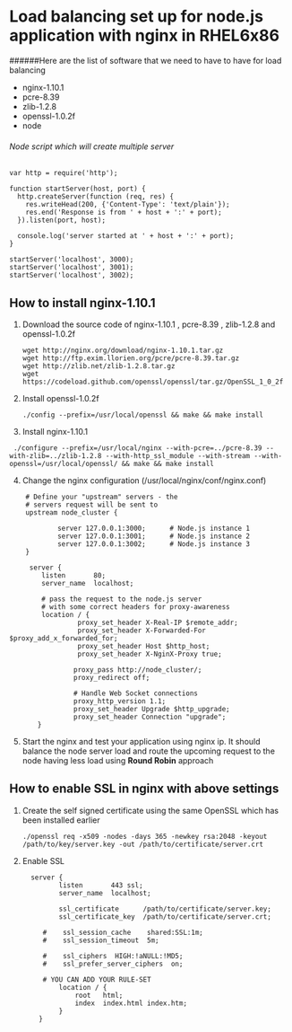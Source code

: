 Load balancing set up for node.js application with nginx in RHEL6x86
====================================================================

######Here are the list of software that we need to have to have for load balancing
- nginx-1.10.1
- pcre-8.39
- zlib-1.2.8
- openssl-1.0.2f
- node

###### Node script which will create multiple server 

```
var http = require('http');

function startServer(host, port) {
  http.createServer(function (req, res) {
    res.writeHead(200, {'Content-Type': 'text/plain'});
    res.end('Response is from ' + host + ':' + port);
  }).listen(port, host);

  console.log('server started at ' + host + ':' + port);
}

startServer('localhost', 3000);
startServer('localhost', 3001);
startServer('localhost', 3002);

```

## How to install nginx-1.10.1
1. Download the source code of nginx-1.10.1 , pcre-8.39 , zlib-1.2.8 and openssl-1.0.2f
    ```
    wget http://nginx.org/download/nginx-1.10.1.tar.gz
    wget http://ftp.exim.llorien.org/pcre/pcre-8.39.tar.gz
    wget http://zlib.net/zlib-1.2.8.tar.gz
    wget https://codeload.github.com/openssl/openssl/tar.gz/OpenSSL_1_0_2f
    
    ```
2. Install openssl-1.0.2f 
  
   ```
   ./config --prefix=/usr/local/openssl && make && make install
   ```
   
3. Install nginx-1.10.1
  
  ```
   ./configure --prefix=/usr/local/nginx --with-pcre=../pcre-8.39 --with-zlib=../zlib-1.2.8 --with-http_ssl_module --with-stream --with-openssl=/usr/local/openssl/ && make && make install
  ```
  
4. Change the nginx configuration (/usr/local/nginx/conf/nginx.conf)

  ```
      # Define your "upstream" servers - the
      # servers request will be sent to
      upstream node_cluster {
  
              server 127.0.0.1:3000;      # Node.js instance 1
              server 127.0.0.1:3001;      # Node.js instance 2
              server 127.0.0.1:3002;      # Node.js instance 3
      }
      
       server {
          listen       80;
          server_name  localhost;
  
          # pass the request to the node.js server
          # with some correct headers for proxy-awareness
          location / {
                   proxy_set_header X-Real-IP $remote_addr;
                   proxy_set_header X-Forwarded-For $proxy_add_x_forwarded_for;
                   proxy_set_header Host $http_host;
                   proxy_set_header X-NginX-Proxy true;
  
                  proxy_pass http://node_cluster/;
                  proxy_redirect off;
  
                  # Handle Web Socket connections
                  proxy_http_version 1.1;
                  proxy_set_header Upgrade $http_upgrade;
                  proxy_set_header Connection "upgrade";
         }
  ```
5. Start the nginx and test your application using nginx ip. It should balance the node server load and route the upcoming request to the node having less load using **Round Robin** approach


## How to enable SSL in nginx with above settings
1. Create the self signed certificate using the same OpenSSL which has been installed earlier
  
   ```
   ./openssl req -x509 -nodes -days 365 -newkey rsa:2048 -keyout /path/to/key/server.key -out /path/to/certificate/server.crt
   ```
2. Enable SSL
   ```
     server {
            listen       443 ssl;
            server_name  localhost;
    
            ssl_certificate      /path/to/certificate/server.key;
            ssl_certificate_key  /path/to/certificate/server.crt;
    
        #    ssl_session_cache    shared:SSL:1m;
        #    ssl_session_timeout  5m;
    
        #    ssl_ciphers  HIGH:!aNULL:!MD5;
        #    ssl_prefer_server_ciphers  on;
    
        # YOU CAN ADD YOUR RULE-SET
            location / {
                root   html;
                index  index.html index.htm;
            }
       }
    ```
